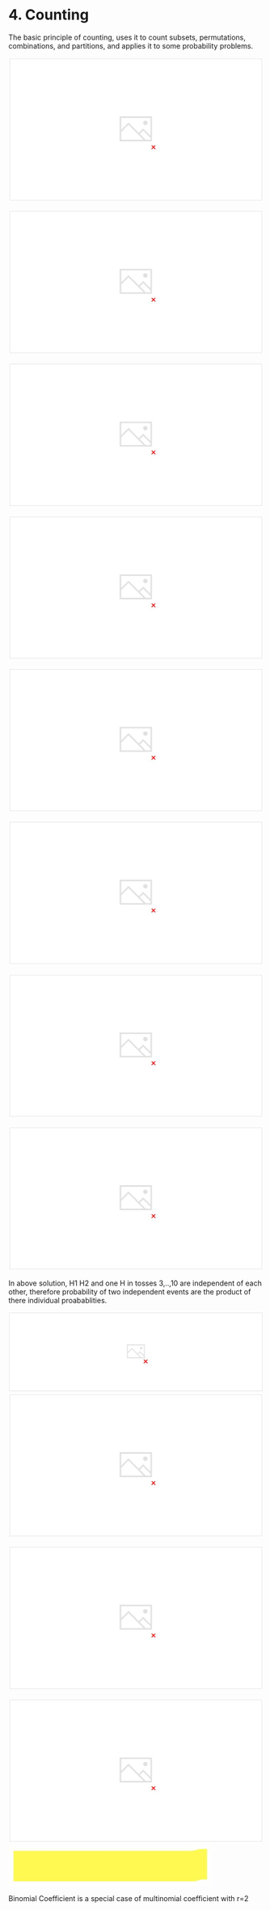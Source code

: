 # 4. Counting

The basic principle of counting, uses it to count subsets, permutations, combinations, and partitions, and applies it to some probability problems.

![image](../../../media/Intro-Syllabus_4.-Counting-image1.jpg)

![image](../../../media/Intro-Syllabus_4.-Counting-image2.jpg)

![image](../../../media/Intro-Syllabus_4.-Counting-image3.jpg)

![image](../../../media/Intro-Syllabus_4.-Counting-image4.jpg)

![image](../../../media/Intro-Syllabus_4.-Counting-image5.jpg)

![image](../../../media/Intro-Syllabus_4.-Counting-image6.jpg)

![image](../../../media/Intro-Syllabus_4.-Counting-image7.jpg)

![image](../../../media/Intro-Syllabus_4.-Counting-image8.jpg)

In above solution, H1 H2 and one H in tosses 3,..,10 are independent of each other, therefore probability of two independent events are the product of there individual proabablities.

![image](../../../media/Intro-Syllabus_4.-Counting-image9.jpg)
![image](../../../media/Intro-Syllabus_4.-Counting-image10.jpg)

![image](../../../media/Intro-Syllabus_4.-Counting-image11.jpg)

![image](../../../media/Intro-Syllabus_4.-Counting-image12.jpg)
![image](../../../media/Intro-Syllabus_4.-Counting-image13.jpg)

Binomial Coefficient is a special case of multinomial coefficient with r=2
